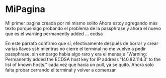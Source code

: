 # MiPagina
Mi primer pagina creada por mi mismo solito
Ahora estoy agregando más texto porque sigo probando el problema de la passphrase y ahora el nuevo que es el warning permanently added ... ecdsa

En este párrafo confirmo que sí, efectivamente después de borrar y crear varias llaves ssh mientras no cierre el terminal no me vuelve a pedir passphrase, sin embargo habia algo raro y era el mensaje "Warning: Permanently added the ECDSA host key for IP address '140.82.114.3' to the list of known hosts." cada vez que hacía un pull, ya se quitó. Ahora solo falta probar cerrando el terminal y volver a comenzar